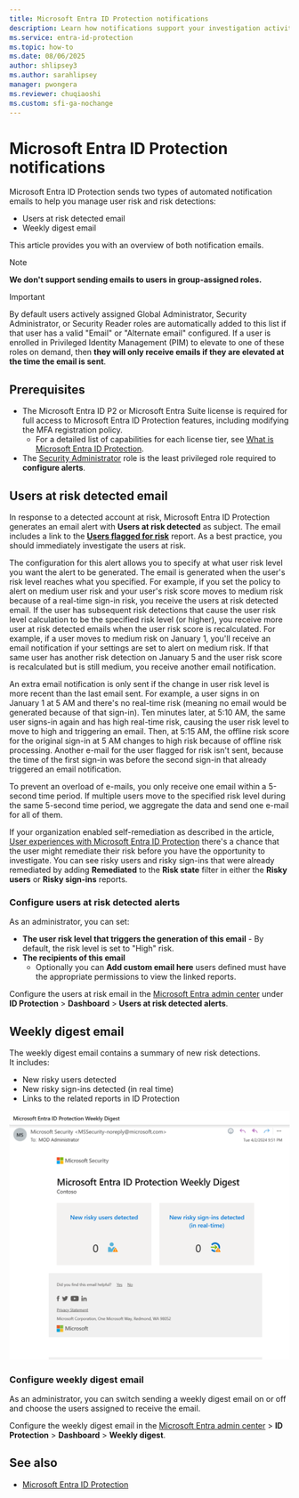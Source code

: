 ```yaml
---
title: Microsoft Entra ID Protection notifications
description: Learn how notifications support your investigation activities.
ms.service: entra-id-protection
ms.topic: how-to
ms.date: 08/06/2025
author: shlipsey3
ms.author: sarahlipsey
manager: pwongera
ms.reviewer: chuqiaoshi
ms.custom: sfi-ga-nochange
---
```

# Microsoft Entra ID Protection notifications

Microsoft Entra ID Protection sends two types of automated notification emails to help you manage user risk and risk detections:

- Users at risk detected email
- Weekly digest email

This article provides you with an overview of both notification emails.

> [!NOTE]
> **We don't support sending emails to users in group-assigned roles.**

> [!IMPORTANT]
> By default users actively assigned Global Administrator, Security Administrator, or Security Reader roles are automatically added to this list if that user has a valid "Email" or "Alternate email" configured. If a user is enrolled in Privileged Identity Management (PIM) to elevate to one of these roles on demand, then **they will only receive emails if they are elevated at the time the email is sent**.

## Prerequisites

- The Microsoft Entra ID P2 or Microsoft Entra Suite license is required for full access to Microsoft Entra ID Protection features, including modifying the MFA registration policy.
    - For a detailed list of capabilities for each license tier, see [What is Microsoft Entra ID Protection](overview-identity-protection.md).
- The [Security Administrator](../identity/role-based-access-control/permissions-reference.md#security-administrator) role is the least privileged role required to **configure alerts**.

## Users at risk detected email

In response to a detected account at risk, Microsoft Entra ID Protection generates an email alert with **Users at risk detected** as subject. The email includes a link to the **[Users flagged for risk](./overview-identity-protection.md)** report. As a best practice, you should immediately investigate the users at risk.

The configuration for this alert allows you to specify at what user risk level you want the alert to be generated. The email is generated when the user's risk level reaches what you specified. For example, if you set the policy to alert on medium user risk and your user's risk score moves to medium risk because of a real-time sign-in risk, you receive the users at risk detected email. If the user has subsequent risk detections that cause the user risk level calculation to be the specified risk level (or higher), you receive more user at risk detected emails when the user risk score is recalculated. For example, if a user moves to medium risk on January 1, you'll receive an email notification if your settings are set to alert on medium risk. If that same user has another risk detection on January 5 and the user risk score is recalculated but is still medium, you receive another email notification. 

An extra email notification is only sent if the change in user risk level is more recent than the last email sent. For example, a user signs in on January 1 at 5 AM and there's no real-time risk (meaning no email would be generated because of that sign-in). Ten minutes later, at 5:10 AM, the same user signs-in again and has high real-time risk, causing the user risk level to move to high and triggering an email. Then, at 5:15 AM, the offline risk score for the original sign-in at 5 AM changes to high risk because of offline risk processing. Another e-mail for the user flagged for risk isn't sent, because the time of the first sign-in was before the second sign-in that already triggered an email notification.

To prevent an overload of e-mails, you only receive one email within a 5-second time period. If multiple users move to the specified risk level during the same 5-second time period, we aggregate the data and send one e-mail for all of them.

If your organization enabled self-remediation as described in the article, [User experiences with Microsoft Entra ID Protection](concept-identity-protection-user-experience.md) there's a chance that the user might remediate their risk before you have the opportunity to investigate. You can see risky users and risky sign-ins that were already remediated by adding **Remediated** to the **Risk state** filter in either the **Risky users** or **Risky sign-ins** reports.

### Configure users at risk detected alerts

As an administrator, you can set:

- **The user risk level that triggers the generation of this email** - By default, the risk level is set to "High" risk.
- **The recipients of this email**
   - Optionally you can **Add custom email here** users defined must have the appropriate permissions to view the linked reports.

Configure the users at risk email in the [Microsoft Entra admin center](https://entra.microsoft.com) under **ID Protection** > **Dashboard** > **Users at risk detected alerts**.

## Weekly digest email

The weekly digest email contains a summary of new risk detections.  
It includes:

- New risky users detected
- New risky sign-ins detected (in real time)
- Links to the related reports in ID Protection

![A screenshot showing a sample weekly digest email.](./media/howto-identity-protection-configure-notifications/weekly-digest-email.png)

### Configure weekly digest email

As an administrator, you can switch sending a weekly digest email on or off and choose the users assigned to receive the email.

Configure the weekly digest email in the [Microsoft Entra admin center](https://entra.microsoft.com) > **ID Protection** > **Dashboard** > **Weekly digest**.

## See also

- [Microsoft Entra ID Protection](./overview-identity-protection.md)
